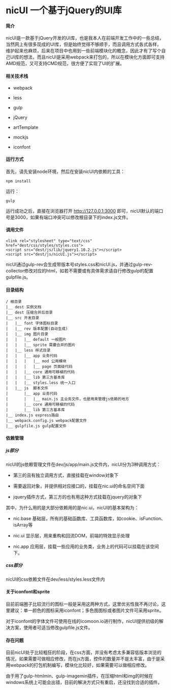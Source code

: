 # nicUI 一个基于jQuery的UI库 #

#### 简介

nicUI是一款基于jQuery开发的UI库，也是我本人在前端开发工作中的一些总结，当然网上有很多现成的UI库，但是始终觉得不够顺手，而且调用方式各式各样，维护起来也麻烦，后来在项目中也用到一些前端模块化的概念，因此才有了写个自己UI库的想法，而且nicUI是采用webpack来打包的，所以在模块化方面即可支持AMD规范，又可支持CMD规范，很方便了实现了UI的扩展。

#### 相关技术栈

- webpack

- less

- gulp

- jQuery

- artTemplate

- mockjs

- iconfont


#### 运行方式

首先，请先安装node环境，然后在安装nicUI内依赖的工具：

	npm install
	
运行：
	
	gulp
	
运行成功之后，直接在浏览器打开 http://127.0.0.1:3000 即可，nicUI默认的端口号是3000，如果有端口冲突可以修改根目录下的index.js文件。

#### 调用文件

	<link rel="stylesheet" type="text/css" href="dest/css/styles/styles.css">
    <script src="dest/js/lib/jquery1.10.2.js"></script>
    <script src="dest/js/nicUI.js"></script>
	
nicUI通过gulp-rev会生成带版本号styles.css和nicUI.js，并通过gulp-rev-collector修改对应的html，如若不需要或有具体需求请自行修改gulp的配置gulpfile.js。

#### 目录结构

	/ 根目录
	|__ dest 实例文档
	|__ dest 压缩合并后目录
	|__ src 开发目录
	|	|__ font 字体图标目录
	|	|__ rev 版本配置(自动生成)
	|	|__ img 图片目录
	|	|	|__ default 一般图片
	|	|	|__ sprite 需要合并的图片
	|	|__ less 样式目录
	|	|	|__ app 业务代码
	|	|	|	|__ mod 公用模块
	|	|	|	|__ page 页面级代码
	|	|	|__ core 通用可移植的代码
	|	|	|__ lib 第三方基本库
	|	|	|__ styles.less 统一入口
	|	|__ js  脚本文件
	|		|__ app 业务代码
	|		|	|__ main.js 主业务文件，也是用来管理js依赖的地方
	|		|__ core 通用可移植的代码
	|		|__ lib 第三方基本库
	|__ index.js express路由
	|__ webpack.config.js webpack配置文件
	|__ gulpfile.js gulp配置文件

#### 依赖管理

##### js部分

nicUI的js依赖管理文件在dev/js/app/main.js文件内，nicUI分为3种调用方式：

- 第三的且有独立调用方式，直接挂载在window对象下

- 需要返回对象，并提供相对应接口的，挂载在nic.ui的命名空间下面

- jquery插件方式，第三方的也有用这种方式挂载在jquery的对象下

其中，为什么用的是大部分依赖用的是nic.ui，nicUI的基本架构为：

- nic.base 基础层，所有的基础函数库、工具函数库，如cookie、isFunction、isArray等

- nic.ui 显示层，用来重构和回流DOM，前端的特效显示处理

- nic.app 应用层，挂载一些应用的业务类，业务上的代码可以挂载在该空间下。

##### css部分

nicUI的css依赖文件在dev/less/styles.less文件内

#### 关于iconfont和sprite

目前前端圈子比较流行的图标一般是采用这两种方式，这里优劣性我不再讨论，这里建议：单一颜色的图标采用iconfont；多色图图标或者图片文件可采用sprite。

对于iconfont的字体文件可使用在线的icomoon.io进行制作，nicUI提供初级的解决方案，使用者可适当修改gulpfile.js文件。

#### 存在问题

目前nicUI处于比较粗狂的阶段，在css方面，并没有考虑太多兼容低版本浏览的情况，如果需要可做相应修改，而在js方面，控件的数量并不是太丰富，由于是采用webpack的打包机制编写，模块化比较好，如果需要可以做相应修改。

由于用了gulp-htmlmin、gulp-imagemin插件，在压缩html和img的时候在windows系统上可能会出错，目前的解决方式只有重启，还没找到合适的插件。